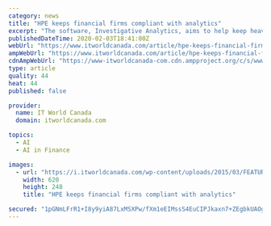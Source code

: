 ```yaml
---
category: news
title: "HPE keeps financial firms compliant with analytics"
excerpt: "The software, Investigative Analytics, aims to help keep heavily regulated financial firms compliant using machine learning to understand what constitutes risky and non-risky behaviour. Investigative Analytics, which runs either as a SaaS service or as a managed service in the customer’s own data centre, will analyze information from ..."
publishedDateTime: 2020-02-03T18:41:00Z
webUrl: "https://www.itworldcanada.com/article/hpe-keeps-financial-firms-compliant-with-analytics/380501"
ampWebUrl: "https://www.itworldcanada.com/article/hpe-keeps-financial-firms-compliant-with-analytics/380501?amp=1"
cdnAmpWebUrl: "https://www-itworldcanada-com.cdn.ampproject.org/c/s/www.itworldcanada.com/article/hpe-keeps-financial-firms-compliant-with-analytics/380501?amp=1"
type: article
quality: 44
heat: 44
published: false

provider:
  name: IT World Canada
  domain: itworldcanada.com

topics:
  - AI
  - AI in Finance

images:
  - url: "https://i.itworldcanada.com/wp-content/uploads/2015/03/FEATURE-Compliance-stamp-SHUTTERSTOCK-620x248.jpg"
    width: 620
    height: 248
    title: "HPE keeps financial firms compliant with analytics"

secured: "1pGNmLFrR1+I8y9yiA87LxMSXPw/fXm1eEIMssS4EuCIPJkaxn7+ZEgbkUAOglXpp8w/JXlanlPvU0wf5clG8Gpjpr81FPo3Q8iNt3nROZ4WZ9dwHrIYetTpjem6PnDdfoOUJ/HIsWWB0yN06mm6H2ah+KHj1jJPy/GCw556rmY6BOFX1n6v/OOhLLJSmlyerN4J5np/PSDxnG5o12SqYRmKczx6Luf/B5cWqQSk98ZJ5+vv0EMM4qnweYr/xCZqekJjGdmB8OoRU7cQB5Br+QVBg6gnmHFmBLNf4+x4Xvz933hsQcGaw/LmGPtouAet;y5+EUbQcGMGjTq5BoWH3Kw=="
---
```


